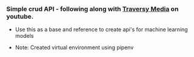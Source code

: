 ### Simple crud API - following along with [Traversy Media](https://www.youtube.com/watch?v=PTZiDnuC86g&t=1285s) on youtube.

-   Use this as a base and reference to create api's for machine learning models

-   Note: Created virtual environment using pipenv